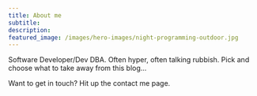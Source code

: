 ```yaml
---
title: About me
subtitle: 
description:
featured_image: /images/hero-images/night-programming-outdoor.jpg
---
```



Software Developer/Dev DBA. Often hyper, often talking rubbish. Pick and choose what to take away from this blog...

Want to get in touch? Hit up the contact me page.